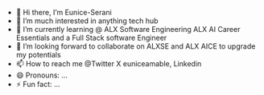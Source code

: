 - 👋 Hi there, I’m Eunice-Serani
- 👀 I’m much interested in anything tech hub
- 🌱 I’m currently learning @ ALX Software Engineering ALX AI Career Essentials and a Full Stack software Engineer
- 💞️ I’m looking forward to collaborate on ALXSE and ALX AICE to upgrade my potentials
- 📫 How to reach me @Twitter X euniceamable, Linkedin
- 😄 Pronouns: ...
- ⚡ Fun fact: ...

<!---
Eunice-Serani/Eunice-Serani is a ✨ special ✨ repository because its `README.md` (this file) appears on your GitHub profile.
You can click the Preview link to take a look at your changes.
--->
